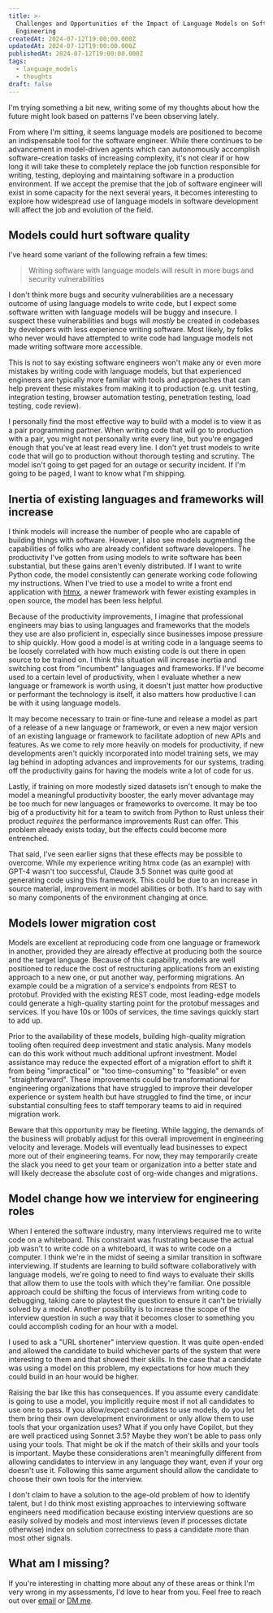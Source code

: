 ```yaml
---
title: >-
  Challenges and Opportunities of the Impact of Language Models on Software
  Engineering
createdAt: 2024-07-12T19:00:00.000Z
updatedAt: 2024-07-12T19:00:00.000Z
publishedAt: 2024-07-12T19:00:00.000Z
tags:
  - language_models
  - thoughts
draft: false
---
```


I'm trying something a bit new, writing some of my thoughts about how the future might look based on patterns I've been observing lately.

From where I'm sitting, it seems language models are positioned to become an indispensable tool for the software engineer.
While there continues to be advancement in model-driven agents which can autonomously accomplish software-creation tasks of increasing complexity, it's not clear if or how long it will take these to completely replace the job function responsible for writing, testing, deploying and maintaining software in a production environment.
If we accept the premise that the job of software engineer will exist in some capacity for the next several years, it becomes interesting to explore how widespread use of language models in software development will affect the job and evolution of the field.

## Models could hurt software quality

I've heard some variant of the following refrain a few times:

> Writing software with language models will result in more bugs and security vulnerabilities

I don't think more bugs and security vulnerabilities are a necessary outcome of using language models to write code, but I expect some software written with language models will be buggy and insecure.
I suspect these vulnerabilities and bugs will _mostly_ be created in codebases by developers with less experience writing software.
Most likely, by folks who never would have attempted to write code had language models not made writing software more accessible.

This is not to say existing software engineers won't make any or even more mistakes by writing code with language models, but that experienced engineers are typically more familiar with tools and approaches that can help prevent these mistakes from making it to production (e.g.
unit testing, integration testing, browser automation testing, penetration testing, load testing, code review).

I personally find the most effective way to build with a model is to view it as a pair programming partner.
When writing code that will go to production with a pair, you might not personally write every line, but you're engaged enough that you've at least read every line.
I don't yet trust models to write code that will go to production without thorough testing and scrutiny.
The model isn't going to get paged for an outage or security incident.
If I'm going to be paged, I want to know what I'm shipping.

## Inertia of existing languages and frameworks will increase

I think models will increase the number of people who are capable of building things with software.
However, I also see models augmenting the capabilities of folks who are already confident software developers.
The productivity I've gotten from using models to write software has been substantial, but these gains aren't evenly distributed.
If I want to write Python code, the model consistently can generate working code following my instructions.
When I've tried to use a model to write a front end application with [htmx](https://htmx.org/), a newer framework with fewer existing examples in open source, the model has been less helpful.

Because of the productivity improvements, I imagine that professional engineers may bias to using languages and frameworks that the models they use are also proficient in, especially since businesses impose pressure to ship quickly.
How good a model is at writing code in a language seems to be loosely correlated with how much existing code is out there in open source to be trained on.
I think this situation will increase inertia and switching cost from "incumbent" languages and frameworks.
If I've become used to a certain level of productivity, when I evaluate whether a new language or framework is worth using, it doesn't just matter how productive or performant the technology is itself, it also matters how productive I can be with it using language models.

It may become necessary to train or fine-tune and release a model as part of a release of a new language or framework, or even a new major version of an existing language or framework to facilitate adoption of new APIs and features.
As we come to rely more heavily on models for productivity, if new developments aren't quickly incorporated into model training sets, we may lag behind in adopting advances and improvements for our systems, trading off the productivity gains for having the models write a lot of code for us.

Lastly, if training on more modestly sized datasets isn't enough to make the model a meaningful productivity booster, the early mover advantage may be too much for new languages or frameworks to overcome.
It may be too big of a productivity hit for a team to switch from Python to Rust unless their product _requires_ the performance improvements Rust can offer.
This problem already exists today, but the effects could become more entrenched.

That said, I've seen earlier signs that these effects may be possible to overcome.
While my experience writing htmx code (as an example) with GPT-4 wasn't too successful, Claude 3.5 Sonnet was quite good at generating code using this framework.
This could be due to an increase in source material, improvement in model abilities or both.
It's hard to say with so many components of the environment changing at once.

## Models lower migration cost

Models are excellent at reproducing code from one language or framework in another, provided they are already effective at producing both the source and the target language.
Because of this capability, models are well positioned to reduce the cost of restructuring applications from an existing approach to a new one, or put another way, performing migrations.
An example could be a migration of a service's endpoints from REST to protobuf.
Provided with the existing REST code, most leading-edge models could generate a high-quality starting point for the protobuf messages and services.
If you have 10s or 100s of services, the time savings quickly start to add up.

Prior to the availability of these models, building high-quality migration tooling often required deep investment and static analysis.
Many models can do this work without much additional upfront investment.
Model assistance may reduce the expected effort of a migration effort to shift it from being "impractical" or "too time-consuming" to "feasible" or even "straightforward".
These improvements could be transformational for engineering organizations that have struggled to improve their developer experience or system health but have struggled to find the time, or incur substantial consulting fees to staff temporary teams to aid in required migration work.

Beware that this opportunity may be fleeting.
While lagging, the demands of the business will probably adjust for this overall improvement in engineering velocity and leverage.
Models will eventually lead businesses to expect more out of their engineering teams.
For now, they may temporarily create the slack you need to get your team or organization into a better state and will likely decrease the absolute cost of org-wide changes and migrations.

## Model change how we interview for engineering roles

When I entered the software industry, many interviews required me to write code on a whiteboard.
This constraint was frustrating because the actual job wasn't to write code on a whiteboard, it was to write code on a computer.
I think we're in the midst of seeing a similar transition in software interviewing.
If students are learning to build software collaboratively with language models, we're going to need to find ways to evaluate their skills that allow them to use the tools with which they're familiar.
One possible approach could be shifting the focus of interviews from writing code to debugging, taking care to playtest the question to ensure it can't be trivially solved by a model.
Another possibility is to increase the scope of the interview question in such a way that it becomes closer to something you could accomplish coding for an hour with a model.

I used to ask a "URL shortener" interview question.
It was quite open-ended and allowed the candidate to build whichever parts of the system that were interesting to them and that showed their skills.
In the case that a candidate was using a model on this problem, my expectations for how much they could build in an hour would be higher.

Raising the bar like this has consequences.
If you assume every candidate is going to use a model, you implicitly require most if not all candidates to use one to pass.
If you allow/expect candidates to use models, do you let them bring their own development environment or only allow them to use tools that your organization uses? What if you only have Copilot, but they are well practiced using Sonnet 3.5? Maybe they won't be able to pass only using your tools.
That might be ok if the match of their skills and your tools is important.
Maybe these considerations aren't meaningfully different from allowing candidates to interview in any language they want, even if your org doesn't use it.
Following this same argument should allow the candidate to choose their own tools for the interview.

I don't claim to have a solution to the age-old problem of how to identify talent, but I do think most existing approaches to interviewing software engineers need modification because existing interview questions are so easily solved by models and most interviews (even if processes dictate otherwise) index on solution correctness to pass a candidate more than most other signals.

## What am I missing?

If you're interesting in chatting more about any of these areas or think I'm very wrong in my assessments, I'd love to hear from you.
Feel free to reach out over [email](mailto:dan@wvlen.llc) or [DM me](https://twitter.com/danielcorin1).
